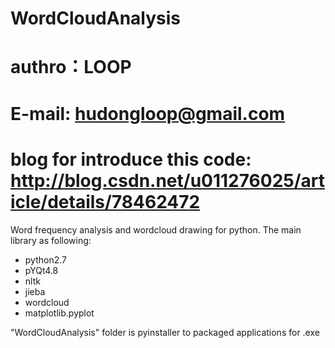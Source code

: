 # WordCloudAnalysis
# authro：LOOP
# E-mail: hudongloop@gmail.com
# blog for introduce this code: http://blog.csdn.net/u011276025/article/details/78462472

Word frequency analysis and wordcloud drawing for python.
The main library as following:
- python2.7
- pYQt4.8
- nltk
- jieba
- wordcloud
- matplotlib.pyplot

"WordCloudAnalysis" folder is pyinstaller to packaged applications for .exe 
